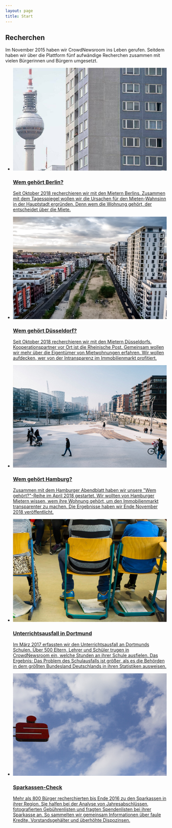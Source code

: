 ```yaml
---
layout: page
title: Start
---
```

<h2 class="centered">Recherchen </h2>
<p class='description'>Im November 2015 haben wir CrowdNewsroom ins Leben gerufen. Seitdem haben wir über die Plattform fünf aufwändige Recherchen zusammen mit vielen Bürgerinnen und Bürgern umgesetzt.
</p>
<ul class="projects">
     <li>
        <a href="https://interaktiv.tagesspiegel.de/wem-gehoert-berlin/">
            <div class="status published">
                <img src="/assets/images/wgber.jpg" alt=""/>
            </div>
            <h3>Wem gehört Berlin?</h3>
            <p>Seit Oktober 2018 recherchieren wir mit den Mietern Berlins. Zusammen mit dem Tagesspiegel wollen wir die Ursachen für den Mieten-Wahnsinn in der Hauptstadt ergründen. Denn wem die Wohnung gehört, der entscheidet über die Miete.</p>
        </a>
    </li>
          <li>
        <a href="https://interaktiv.rp-online.de/ig/wem-gehoert-duesseldorf/">
            <div class="status published">
                <img src="/assets/images/wgd.jpg" alt=""/>
            </div>
            <h3>Wem gehört Düsseldorf?</h3>
            <p>Seit Oktober 2018 recherchieren wir mit den Mietern Düsseldorfs. Kooperationspartner vor Ort ist die Rheinische Post. Gemeinsam wollen wir mehr über die Eigentümer von Mietwohnungen erfahren. Wir wollen aufdecken, wer von der Intransparenz im Immobilienmarkt profitiert.</p>
        </a>
    </li>
    <li>
        <a href="https://wem-gehoert-hamburg.de/">
            <div class="status archived">
                <img src="/assets/images/wghh.jpg" alt=""/>
            </div>
            <h3>Wem gehört Hamburg?</h3>
            <p>Zusammen mit dem Hamburger Abendblatt haben wir unsere "Wem gehört?"-Reihe im April 2018 gestartet. Wir wollten von Hamburger Mietern wissen, wem ihre Wohnung gehört, um den Immobilienmarkt transparenter zu machen. Die Ergebnisse haben wir Ende November 2018 veröffentlicht.</p>
        </a>
    </li>
    <li>
        <a href="https://correctiv.org/top-stories/2017/04/11/unterrichtsausfall-der-check-in-dortmund-fallen-doppelt-so-viele-stunden-aus-wie-das-land-behauptet/">
            <div class="status archived">
                <img src="/assets/images/unterrichtsausfall.jpg" alt=""/>
            </div>
            <h3>Unterrichtsausfall in Dortmund</h3>
            <p>Im März 2017 erfassten wir den Unterrichtsausfall an Dortmunds Schulen. Über 500 Eltern, Lehrer und Schüler trugen in CrowdNewsroom ein, welche Stunden an ihrer Schule ausfielen. Das Ergebnis: Das Problem des Schulausfalls ist größer, als es die Behörden in dem größten Bundesland Deutschlands in ihren Statistiken ausweisen.</p>
</a>
    </li>
    <li>
        <a href="https://correctiv.org/recherchen/sparkassen/">
            <div class="status archived">
                <img src="/assets/images/sparkasse.jpg" alt=""/>
            </div>
            <h3>Sparkassen-Check</h3>
            <p>Mehr als 800 Bürger recherchierten bis Ende 2016 zu den Sparkassen in ihrer Region. Sie halfen bei der Analyse von Jahresabschlüssen, fotografierten Gebührenlisten und fragten Spendenlisten bei ihrer Sparkasse an. So sammelten wir gemeinsam Informationen über faule Kredite, Vorstandsgehälter und überhöhte Dispozinsen.</p>
        </a>
    </li>
</ul>
